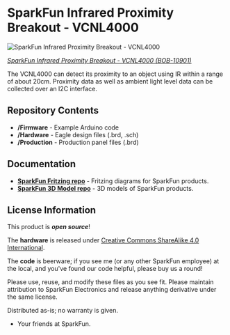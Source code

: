 SparkFun Infrared Proximity Breakout - VCNL4000
========================================

![SparkFun Infrared Proximity Breakout - VCNL4000](https://cdn.sparkfun.com//assets/parts/6/0/0/3/10901-01.jpg)

[*SparkFun Infrared Proximity Breakout - VCNL4000 (BOB-10901)*](https://www.sparkfun.com/products/10901)

The VCNL4000 can detect its proximity to an object using IR within a range of about 20cm. 
Proximity data as well as ambient light level data can be collected over an I2C interface.

Repository Contents
-------------------

* **/Firmware** - Example Arduino code 
* **/Hardware** - Eagle design files (.brd, .sch)
* **/Production** - Production panel files (.brd)

Documentation
--------------
* **[SparkFun Fritzing repo](https://github.com/sparkfun/Fritzing_Parts)** - Fritzing diagrams for SparkFun products.
* **[SparkFun 3D Model repo](https://github.com/sparkfun/3D_Models)** - 3D models of SparkFun products. 

License Information
-------------------
This product is _**open source**_! 

The **hardware** is released under [Creative Commons ShareAlike 4.0 International](https://creativecommons.org/licenses/by-sa/4.0/).

The **code** is beerware; if you see me (or any other SparkFun employee) at the local, and you've found our code helpful, please buy us a round!

Please use, reuse, and modify these files as you see fit. Please maintain attribution to SparkFun Electronics and release anything derivative under the same license.

Distributed as-is; no warranty is given.

- Your friends at SparkFun.


